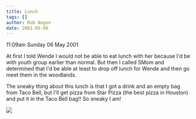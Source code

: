 ```yaml
---
title: Lunch
tags: []
author: Rob Nugen
date: 2001-05-06
---
```


<p class=date>11:09am Sunday 06 May 2001</p>

<p>At first I told Wende I would not be able to eat
lunch with her because I'd be with youth group earlier
than normal.  But then I called SMom and determined
that I'd be able at least to drop off lunch for Wende
and then go meet them in the woodlands.</p>

<p>The sneaky thing about this lunch is that I got a
drink and an empty bag from Taco Bell, but I'll get
pizza from Star Pizza (the best pizza in Houston) and
put it in the Taco Bell bag!!  So sneaky I am!</p>

<p><img src="/images/rob/wL-ROB.gif"/></p>
